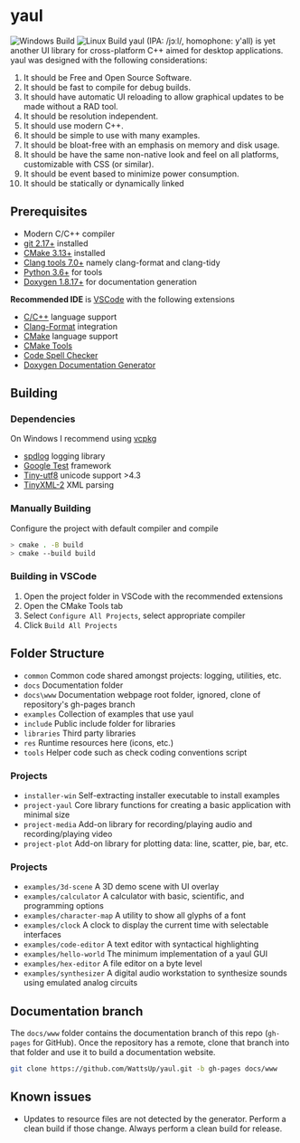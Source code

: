 # yaul #
![Windows Build](https://github.com/WattsUp/yaul/workflows/Windows%20Build/badge.svg)
![Linux Build](https://github.com/WattsUp/yaul/workflows/Linux%20Build/badge.svg)
yaul (IPA: /jɔːl/, homophone: y'all) is yet another UI library for cross-platform C++ aimed for desktop applications. yaul was designed with the following considerations:
1. It should be Free and Open Source Software.
2. It should be fast to compile for debug builds.
3. It should have automatic UI reloading to allow graphical updates to be made without a RAD tool.
4. It should be resolution independent.
5. It should use modern C++.
6. It should be simple to use with many examples.
7. It should be bloat-free with an emphasis on memory and disk usage.
8. It should be have the same non-native look and feel on all platforms, customizable with CSS (or similar).
9. It should be event based to minimize power consumption.
10. It should be statically or dynamically linked

## Prerequisites ##
* Modern C/C++ compiler
* [git 2.17+](https://git-scm.com/downloads) installed
* [CMake 3.13+](https://cmake.org/download/) installed
* [Clang tools 7.0+](http://releases.llvm.org/download.html) namely clang-format and clang-tidy
* [Python 3.6+](https://www.python.org/downloads/) for tools
* [Doxygen 1.8.17+](http://www.doxygen.nl/download.html) for documentation generation

**Recommended IDE** is [VSCode](https://code.visualstudio.com/) with the following extensions
* [C/C++](https://marketplace.visualstudio.com/items?itemName=ms-vscode.cpptools) language support
* [Clang-Format](https://marketplace.visualstudio.com/items?itemName=xaver.clang-format) integration
* [CMake](https://marketplace.visualstudio.com/items?itemName=twxs.cmake) language support
* [CMake Tools](https://marketplace.visualstudio.com/items?itemName=ms-vscode.cmake-tools)
* [Code Spell Checker](https://marketplace.visualstudio.com/items?itemName=streetsidesoftware.code-spell-checker)
* [Doxygen Documentation Generator](https://marketplace.visualstudio.com/items?itemName=cschlosser.doxdocgen)

## Building ##
### Dependencies ###
On Windows I recommend using [vcpkg](https://github.com/Microsoft/vcpkg)
* [spdlog](https://github.com/gabime/spdlog) logging library
* [Google Test](https://github.com/google/googletest) framework
* [Tiny-utf8](https://github.com/DuffsDevice/tiny-utf8) unicode support >4.3
* [TinyXML-2](https://github.com/leethomason/tinyxml2) XML parsing

### Manually Building ###
Configure the project with default compiler and compile
```bash
> cmake . -B build
> cmake --build build
```

### Building in VSCode ###
1. Open the project folder in VSCode with the recommended extensions
2. Open the CMake Tools tab
3. Select `Configure All Projects`, select appropriate compiler
4. Click `Build All Projects`

## Folder Structure ##
* `common`    Common code shared amongst projects: logging, utilities, etc.
* `docs`      Documentation folder
* `docs\www`  Documentation webpage root folder, ignored, clone of repository's gh-pages branch
* `examples`  Collection of examples that use yaul
* `include`   Public include folder for libraries
* `libraries` Third party libraries
* `res`       Runtime resources here (icons, etc.)
* `tools`     Helper code such as check coding conventions script

### Projects ###
* `installer-win` Self-extracting installer executable to install examples
* `project-yaul`  Core library functions for creating a basic application with minimal size
* `project-media` Add-on library for recording/playing audio and recording/playing video
* `project-plot`  Add-on library for plotting data: line, scatter, pie, bar, etc.

### Projects ###
* `examples/3d-scene`       A 3D demo scene with UI overlay
* `examples/calculator`     A calculator with basic, scientific, and programming options
* `examples/character-map`  A utility to show all glyphs of a font
* `examples/clock`          A clock to display the current time with selectable interfaces
* `examples/code-editor`    A text editor with syntactical highlighting
* `examples/hello-world`    The minimum implementation of a yaul GUI
* `examples/hex-editor`     A file editor on a byte level
* `examples/synthesizer`    A digital audio workstation to synthesize sounds using emulated analog circuits

## Documentation branch ##
The `docs/www` folder contains the documentation branch of this repo (`gh-pages` for GitHub). Once the repository has a remote, clone that branch into that folder and use it to build a documentation website.
```bash
git clone https://github.com/WattsUp/yaul.git -b gh-pages docs/www
```

## Known issues ##
* Updates to resource files are not detected by the generator. Perform a clean build if those change. Always perform a clean build for release.